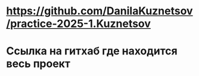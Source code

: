 # https://github.com/DanilaKuznetsov/practice-2025-1.Kuznetsov
# Cсылка на гитхаб где находится весь проект

